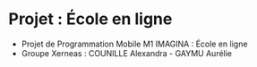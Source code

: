 # Projet : École en ligne
* Projet de Programmation Mobile M1 IMAGINA : École en ligne
* Groupe Xerneas : COUNILLE Alexandra - GAYMU Aurélie
